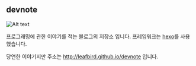 ## devnote 

![Alt text](image.png)

프로그래밍에 관한 이야기를 적는 블로그의 저장소 입니다. 프레임워크는 [hexo](https://hexo.io/ko/)를 사용했습니다.

당연한 이야기지만 주소는 http://leafbird.github.io/devnote 입니다.
